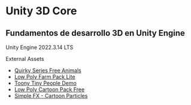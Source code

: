 # Unity 3D Core
## Fundamentos de desarrollo 3D en Unity Engine

Unity Engine 2022.3.14 LTS

External Assets

- [Quirky Series Free Animals](https://assetstore.unity.com/packages/3d/characters/toony-tiny-people-demo-113188)
- [Low Poly Farm Pack Lite](https://assetstore.unity.com/packages/3d/environments/industrial/low-poly-farm-pack-lite-188100)
- [Toony Tiny People Demo](https://assetstore.unity.com/packages/3d/characters/toony-tiny-people-demo-113188)
- [Low Poly Cartoon Pack Free](https://assetstore.unity.com/packages/3d/environments/landscapes/low-poly-cartoon-mini-pack-free-227405)
- [Simple FX - Cartoon Particles](https://assetstore.unity.com/packages/vfx/particles/simple-fx-cartoon-particles-67834)